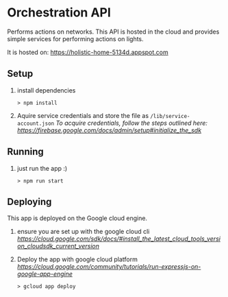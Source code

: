 # Orchestration API

Performs actions on networks. This API is hosted in the cloud and provides simple services for performing actions on lights.

It is hosted on: https://holistic-home-5134d.appspot.com

## Setup
1. install dependencies
	```
	> npm install
	```

2. Aquire service credentials and store the file as `/lib/service-account.json`
	_To acquire credentials, follow the steps outlined here: https://firebase.google.com/docs/admin/setup#initialize_the_sdk_

## Running
1. just run the app :)
	```
	> npm run start
	```

## Deploying
This app is deployed on the Google cloud engine.

1. ensure you are set up with the google cloud cli
	_https://cloud.google.com/sdk/docs/#install_the_latest_cloud_tools_version_cloudsdk_current_version_

2. Deploy the app with google cloud platform
	_https://cloud.google.com/community/tutorials/run-expressjs-on-google-app-engine_
	```
	> gcloud app deploy
	```